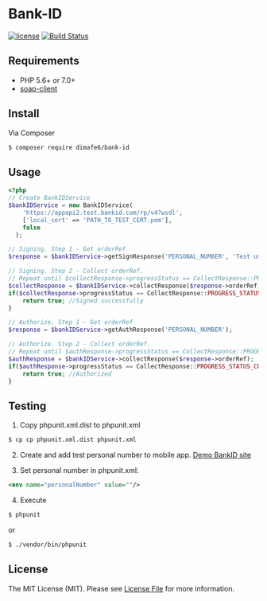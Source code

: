 # Bank-ID

[![license](https://img.shields.io/github/license/mashape/apistatus.svg)](LICENSE.md)
[![Build Status](https://travis-ci.org/dimafe6/bank-id.svg?branch=dev)](https://travis-ci.org/dimafe6/bank-id)

## Requirements

* PHP 5.6+ or 7.0+
* [soap-client](http://php.net/manual/ru/class.soapclient.php)

## Install

Via Composer

``` bash
$ composer require dimafe6/bank-id
```

## Usage

```php
<?php
// Create BankIDService
$bankIDService = new BankIDService(
    'https://appapi2.test.bankid.com/rp/v4?wsdl',
    ['local_cert' => 'PATH_TO_TEST_CERT.pem'],
    false
  );

// Signing. Step 1 - Get orderRef
$response = $bankIDService->getSignResponse('PERSONAL_NUMBER', 'Test user data');

// Signing. Step 2 - Collect orderRef. 
// Repeat until $collectResponse->progressStatus == CollectResponse::PROGRESS_STATUS_COMPLETE
$collectResponse = $bankIDService->collectResponse($response->orderRef);
if($collectResponse->progressStatus == CollectResponse::PROGRESS_STATUS_COMPLETE) {
    return true; //Signed successfully
}

// Authorize. Step 1 - Get orderRef
$response = $bankIDService->getAuthResponse('PERSONAL_NUMBER');

// Authorize. Step 2 - Collect orderRef. 
// Repeat until $authResponse->progressStatus == CollectResponse::PROGRESS_STATUS_COMPLETE
$authResponse = $bankIDService->collectResponse($response->orderRef);
if($authResponse->progressStatus == CollectResponse::PROGRESS_STATUS_COMPLETE) {
    return true; //Authorized
}
```

## Testing

1. Copy phpunit.xml.dist to phpunit.xml
``` bash
$ cp cp phpunit.xml.dist phpunit.xml
```

2. Create and add test personal number to mobile app. [Demo BankID site](https://demo.bankid.com)

3. Set personal number in phpunit.xml:

``` xml
<env name="personalNumber" value=""/>
```

4. Execute

``` bash
$ phpunit
```
   or

``` bash
$ ./vendor/bin/phpunit
```

## License

The MIT License (MIT). Please see [License File](LICENSE.md) for more information.
